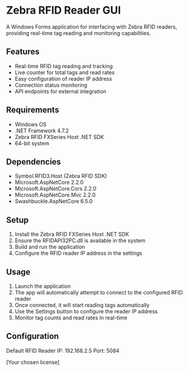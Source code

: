 # Zebra RFID Reader GUI

A Windows Forms application for interfacing with Zebra RFID readers, providing real-time tag reading and monitoring capabilities.

## Features

- Real-time RFID tag reading and tracking
- Live counter for total tags and read rates
- Easy configuration of reader IP address
- Connection status monitoring
- API endpoints for external integration

## Requirements

- Windows OS
- .NET Framework 4.7.2
- Zebra RFID FXSeries Host .NET SDK
- 64-bit system

## Dependencies

- Symbol.RFID3.Host (Zebra RFID SDK)
- Microsoft.AspNetCore 2.2.0
- Microsoft.AspNetCore.Cors 2.2.0
- Microsoft.AspNetCore.Mvc 2.2.0
- Swashbuckle.AspNetCore 6.5.0

## Setup

1. Install the Zebra RFID FXSeries Host .NET SDK
2. Ensure the RFIDAPI32PC.dll is available in the system
3. Build and run the application
4. Configure the RFID reader IP address in the settings

## Usage

1. Launch the application
2. The app will automatically attempt to connect to the configured RFID reader
3. Once connected, it will start reading tags automatically
4. Use the Settings button to configure the reader IP address
5. Monitor tag counts and read rates in real-time

## Configuration

Default RFID Reader IP: 192.168.2.5
Port: 5084

[Your chosen license]
